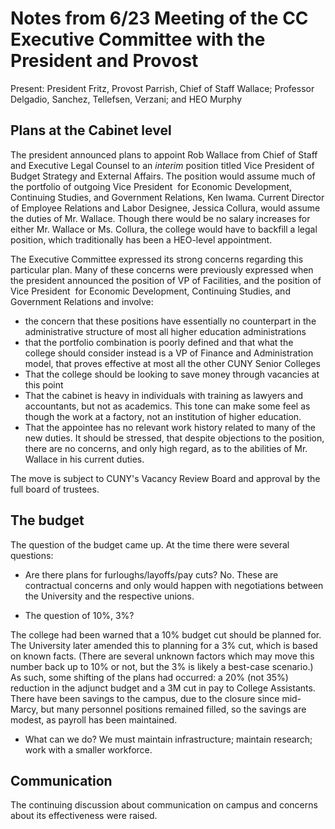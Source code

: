 # Notes from 6/23 Meeting of the CC Executive Committee with the President and Provost

Present: President Fritz, Provost Parrish, Chief of Staff Wallace; Professor Delgadio, Sanchez, Tellefsen, Verzani; and HEO Murphy

## Plans at the Cabinet level

The president announced plans to appoint Rob Wallace from Chief of Staff and Executive Legal Counsel to an *interim* position titled Vice President of Budget Strategy and External Affairs. The position would assume much of the portfolio of outgoing Vice President  for Economic Development, Continuing Studies, and Government Relations, Ken Iwama. Current Director of Employee Relations and Labor Designee, Jessica Collura, would assume the duties of Mr. Wallace. Though there would be no salary increases for either Mr. Wallace or Ms. Collura, the college would have to backfill a legal position, which traditionally has been a HEO-level appointment.

The Executive Committee expressed its strong concerns regarding this particular plan. Many of these concerns were previously expressed when the president announced the position of VP of Facilities, and the position of Vice President  for Economic Development, Continuing Studies, and Government Relations and involve:

* the concern that these positions have essentially no counterpart in the administrative structure of most all higher education administrations
* that the portfolio combination is poorly defined and that what the college should consider instead is a VP of Finance and Administration model, that proves effective at most all the other CUNY Senior Colleges
* That the college should be looking to save money through vacancies at this point
* That the cabinet is heavy in individuals with training as lawyers and accountants, but not as academics. This tone can make some feel as though the work at a factory, not an institution of higher education.
* That the appointee has no relevant work history related to many of the new duties. It should be stressed, that despite objections to the position, there are no concerns, and only high regard, as to the abilities of Mr. Wallace in his current duties.

The move is subject to CUNY's Vacancy Review Board and approval by the full board of trustees.

## The budget

The question of the budget came up. At the time there were several questions:

* Are there plans for furloughs/layoffs/pay cuts? No. These are contractual concerns and only would happen with negotiations between the University and the respective unions.

* The question of 10%, 3%?

The college had been warned that a 10% budget cut should be planned for. The University later amended this to planning for a 3% cut, which is based on known facts. (There are several unknown factors which may move this number back up to 10% or not, but the 3% is likely a best-case scenario.) As such, some shifting of the plans had occurred: a 20% (not 35%) reduction in the adjunct budget and a 3M cut in pay to College Assistants. There have been savings to the campus, due to the closure since mid-Marcy, but many personnel positions remained filled, so the savings are modest, as payroll has been maintained.

* What can we do? We must maintain infrastructure; maintain research; work with a smaller workforce.


## Communication

The continuing discussion about communication on campus and concerns about its effectiveness were raised.


